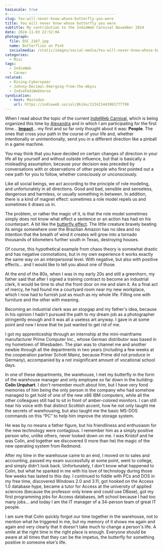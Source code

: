 ```yaml
---
hasLocale: true
#--------------------------------------------------
slug: You-will-never-know-whose-butterfly-you-were
title: You will never know whose butterfly you were
subtitle: My contribution to the IndieWeb Carnival November 2024
date: 2024-11-03 22:52:04
photograph:
  file: DSC_2167.jpg
  name: Butterflies on Pink
  socialmedia: /static/images/social-media/You-will-never-know-whose-butterfly-you-were.jpg
categories:
  - Misc
tags:
  - IndieWeb
  - Career
related:
  - Rising-Cyberspear
  - Johnny-Decimal-Emerging-from-the-Abyss
  - IndieFediWebVerse
syndication:
  - host: Mastodon
    url: https://indieweb.social/@kiko/113421443081777798
---
```


When I read about the topic of the current [IndieWeb Carnival](https://indieweb.org/IndieWeb_Carnival), which is being organized this time by [Alexandra](https://library.xandra.cc/) and in which I am participating for the first time... **[Impact](https://library.xandra.cc/indieweb-carnival/)**... my first and so far only thought about it was: **People**. The ones that cross your path in the course of your life and, whether intentionally or unintentionally, send you in a different direction like a pinball in a game machine.

<!-- more -->

You may think that you have decided on certain changes of direction in your life all by yourself and without outside influence, but that is basically a misleading assumption, because your decision was preceded by conversations with or observations of other people who first pointed out a new path for you to follow, whether consciously or unconsciously.

Like all social beings, we act according to the principle of role modeling, and unfortunately in all directions. Good and bad, sensible and senseless, dangerous and harmless, or usually something in between. In addition, there is a kind of magnet effect: sometimes a role model repels us and sometimes it draws us in.

The problem, or rather the magic of it, is that the role model sometimes simply does not know what effect a sentence or an action has had on his counterpart. A bit like the [butterfly effect](https://en.wikipedia.org/wiki/Butterfly_effect). The little creature bravely beating its wings somewhere over the Brazilian Amazon has no idea and no intention that the breath of wind it creates will grow into a tornado thousands of kilometers further south in Texas, destroying houses.

Of course, this hypothetical example from chaos theory is somewhat drastic and has negative connotations, but in my own experience it works exactly the same way on an interpersonal level. With negative, but also with positive effects... and I would like to tell you about one of those.

At the end of the 80s, when I was in my early 20s and still a greenhorn, my father said that after I signed a training contract to become an industrial clerk, it would be time to shut the front door on me and slam it. As a final act of mercy, he had found me a courtyard room near my new workplace, which I now had to furnish just as much as my whole life. Filling one with furniture and the other with meaning.

Becoming an industrial clerk was an stopgap and my father's idea, because in his opinion I hadn't pursued the path to my dream job as a photographer stringently enough and it was all a useless art anyway. I gave in at some point and now I know that he just wanted to get rid of me.

I got my apprenticeship through an internship at the mini-mainframe manufacturer Prime Computer Inc., whose German distributor was based in my hometown of Wiesbaden. The plan was to channel me and another newbie through all the departments in two years (including a few weeks at the cooperation partner Schott Mainz, because Prime did not produce in Germany), accompanied by a not insignificant amount of vocational school days.

In one of these departments, the warehouse, I met my butterfly in the form of the warehouse manager and only employee so far down in the building: **Colin Urquhart**. I don't remember much about him, but I have very fond memories of him being the only person in the company who had somehow managed to get hold of one of the new x86 IBM computers, while all the other colleagues still had to sit in front of amber-colored monitors. I can still hear his voice with that distinct Scottish accent, how he not only taught me the secrets of warehousing, but also taught me the basic MS-DOS commands on this “PC” to help him improve the storage system.

He was by no means a father figure, but his friendliness and enthusiasm for the new technology were contagious. I remember him as a simply positive person who, unlike others, never looked down on me. I was Kristof and he was Colin, and together we discovered (I more than he) the magic of the new operating system from Redmond.

After my time in the warehouse came to an end, I moved on to sales and accounting, passed my exam successfully at some point, went to college, and simply didn't look back. Unfortunately, I don't know what happened to Colin, but what he sparked in me with his love of technology during those few weeks has lasted to this day. I continued to fiddle with PCs and DOS in my free time, discovered Windows 2.0 and 3.11, got hooked on the Access 1.0 database hype, became a tutor for Access at the university of applied sciences (because the professor only knew and could use DBase), got my first programming jobs for Access databases, left school because I had too many jobs... and today I am the IT manager of a 34-person team of great IT people.

I am sure that Colin quickly forgot our time together in the warehouse, not to mention what he triggered in me, but my memory of it shows me again and again and very clearly that it doesn't take much to change a person's life. A smile at the right time in the right place is enough. Everyone should be aware at all times that they can be the impetus, the butterfly for something positive in someone else's life.